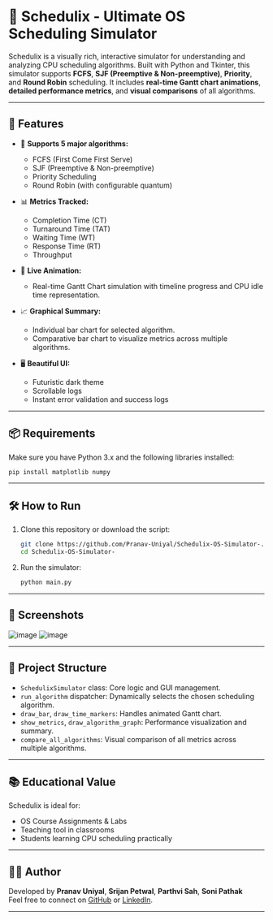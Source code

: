 # 🧠 Schedulix - Ultimate OS Scheduling Simulator

Schedulix is a visually rich, interactive simulator for understanding and analyzing CPU scheduling algorithms. Built with Python and Tkinter, this simulator supports **FCFS**, **SJF (Preemptive & Non-preemptive)**, **Priority**, and **Round Robin** scheduling. It includes **real-time Gantt chart animations**, **detailed performance metrics**, and **visual comparisons** of all algorithms.

---

## 🚀 Features

- 🔁 **Supports 5 major algorithms:**
  - FCFS (First Come First Serve)
  - SJF (Preemptive & Non-preemptive)
  - Priority Scheduling
  - Round Robin (with configurable quantum)

- 📊 **Metrics Tracked:**
  - Completion Time (CT)
  - Turnaround Time (TAT)
  - Waiting Time (WT)
  - Response Time (RT)
  - Throughput

- 🎥 **Live Animation:**
  - Real-time Gantt Chart simulation with timeline progress and CPU idle time representation.

- 📈 **Graphical Summary:**
  - Individual bar chart for selected algorithm.
  - Comparative bar chart to visualize metrics across multiple algorithms.

- 🖥️ **Beautiful UI:**
  - Futuristic dark theme
  - Scrollable logs
  - Instant error validation and success logs

---

## 📦 Requirements

Make sure you have Python 3.x and the following libraries installed:

```bash
pip install matplotlib numpy
```

---

## 🛠️ How to Run

1. Clone this repository or download the script:
   ```bash
   git clone https://github.com/Pranav-Uniyal/Schedulix-OS-Simulator-.git
   cd Schedulix-OS-Simulator-
   ```

2. Run the simulator:
   ```bash
   python main.py
   ```

---

## 📸 Screenshots

![image](https://github.com/user-attachments/assets/f24442e6-838d-496b-b9d2-7fc892d7516f)
![image](https://github.com/user-attachments/assets/9616fe98-b5dc-4ba5-8f92-2ca09a62e85b)

---

## 🧩 Project Structure

- `SchedulixSimulator` class: Core logic and GUI management.
- `run_algorithm` dispatcher: Dynamically selects the chosen scheduling algorithm.
- `draw_bar`, `draw_time_markers`: Handles animated Gantt chart.
- `show_metrics`, `draw_algorithm_graph`: Performance visualization and summary.
- `compare_all_algorithms`: Visual comparison of all metrics across multiple algorithms.

---

## 📚 Educational Value

Schedulix is ideal for:

- OS Course Assignments & Labs
- Teaching tool in classrooms
- Students learning CPU scheduling practically

---

## 👨‍💻 Author

Developed by **Pranav Uniyal**, **Srijan Petwal**, **Parthvi Sah**, **Soni Pathak**  
Feel free to connect on [GitHub](https://github.com/Pranav-Uniyal) or [LinkedIn](https://www.linkedin.com/in/pranav-uniyal-894801251/).

---

